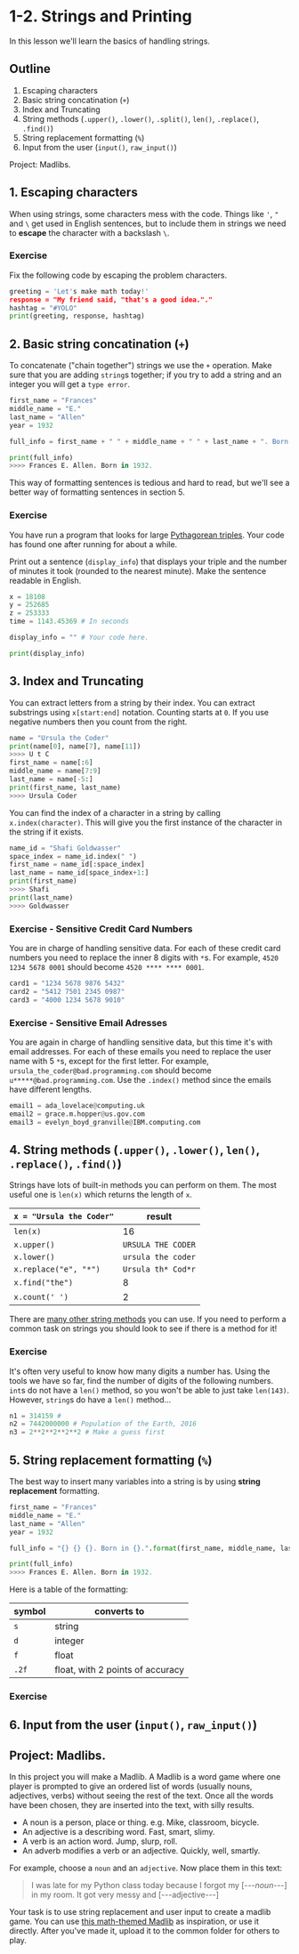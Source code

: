 # 1-2. Strings and Printing

In this lesson we'll learn the basics of handling strings.

## Outline

1. Escaping characters
2. Basic string concatination (`+`)
3. Index and Truncating
4. String methods (`.upper()`, `.lower()`, `.split()`, `len()`, `.replace()`, `.find()`)
5. String replacement formatting (`%`)
6. Input from the user (`input()`, `raw_input()`)

Project: Madlibs.

## 1. Escaping characters

When using strings, some characters mess with the code. Things like `'`, `"` and `\` get used in English sentences, but to include them in strings we need to **escape** the character with a backslash `\`.

### Exercise

Fix the following code by escaping the problem characters.

```python
greeting = 'Let's make math today!'
response = "My friend said, "that's a good idea."."
hashtag = "#YOLO"
print(greeting, response, hashtag)
```

## 2. Basic string concatination (`+`)

To concatenate ("chain together") strings we use the `+` operation. Make sure that you are adding `string`s together; if you try to add a string and an integer you will get a `type error`.

```python
first_name = "Frances"
middle_name = "E."
last_name = "Allen"
year = 1932

full_info = first_name + " " + middle_name + " " + last_name + ". Born in " + str(year) + "."

print(full_info)
>>>> Frances E. Allen. Born in 1932.
```

This way of formatting sentences is tedious and hard to read, but we'll see a better way of formatting sentences in section 5.

### Exercise

You have run a program that looks for large [Pythagorean triples](https://en.wikipedia.org/wiki/Pythagorean_triple). Your code has found one after running for about a while.

Print out a sentence (`display_info`) that displays your triple and the number of minutes it took (rounded to the nearest minute). Make the sentence readable in English.

```python
x = 18108
y = 252685
z = 253333
time = 1143.45369 # In seconds

display_info = "" # Your code here.

print(display_info)
```

## 3. Index and Truncating

You can extract letters from a string by their index. You can extract substrings using `x[start:end]` notation. Counting starts at `0`. If you use negative numbers then you count from the right.

```python
name = "Ursula the Coder"
print(name[0], name[7], name[11])
>>>> U t C
first_name = name[:6]
middle_name = name[7:9]
last_name = name[-5:]
print(first_name, last_name)
>>>> Ursula Coder
```
You can find the index of a character in a string by calling `x.index(character)`. This will give you the first instance of the character in the string if it exists.

```python
name_id = "Shafi Goldwasser"
space_index = name_id.index(" ")
first_name = name_id[:space_index]
last_name = name_id[space_index+1:]
print(first_name)
>>>> Shafi
print(last_name)
>>>> Goldwasser
```

### Exercise - Sensitive Credit Card Numbers

You are in charge of handling sensitive data. For each of these credit card numbers you need to replace the inner 8 digits with `*`s. For example, `4520 1234 5678 0001` should become `4520 **** **** 0001`. 

```python
card1 = "1234 5678 9876 5432"
card2 = "5412 7501 2345 0987"
card3 = "4000 1234 5678 9010"
```

### Exercise - Sensitive Email Adresses

You are again in charge of handling sensitive data, but this time it's with email addresses. For each of these emails you need to replace the user name with 5 `*`s, except for the first letter. For example, `ursula_the_coder@bad.programming.com` should become `u*****@bad.programming.com`. Use the `.index()` method since the emails have different lengths.

```python
email1 = ada_lovelace@computing.uk
email2 = grace.m.hopper@us.gov.com
email3 = evelyn_boyd_granville@IBM.computing.com
```

## 4. String methods (`.upper()`, `.lower()`, `len()`, `.replace()`, `.find()`)

Strings have lots of built-in methods you can perform on them. The most useful one is `len(x)` which returns the length of `x`.

`x = "Ursula the Coder"`|result
----|----
`len(x)` | 16
`x.upper()` | `URSULA THE CODER`
`x.lower()` | `ursula the coder`
`x.replace("e", "*")` | `Ursula th* Cod*r`
`x.find("the")` | 8
`x.count(' ')` | 2

There are [many other string methods](https://docs.python.org/3/library/stdtypes.html#string-methods) you can use. If you need to perform a common task on strings you should look to see if there is a method for it!

### Exercise

It's often very useful to know how many digits a number has. Using the tools we have so far, find the number of digits of the following numbers. `int`s do not have a `len()` method, so you won't be able to just take `len(143)`. However, `string`s do have a `len()` method...

```python
n1 = 314159 #
n2 = 7442000000 # Population of the Earth, 2016
n3 = 2**2**2**2**2 # Make a guess first
```

## 5. String replacement formatting (`%`)

The best way to insert many variables into a string is by using **string replacement** formatting.

```python
first_name = "Frances"
middle_name = "E."
last_name = "Allen"
year = 1932

full_info = "{} {} {}. Born in {}.".format(first_name, middle_name, last_name, year)

print(full_info)
>>>> Frances E. Allen. Born in 1932.
```

Here is a table of the formatting:

symbol| converts to
---|---
`s` | string
`d` | integer
`f` | float
`.2f`| float, with 2 points of accuracy

### Exercise



## 6. Input from the user (`input()`, `raw_input()`)

## Project: Madlibs.

In this project you will make a Madlib. A Madlib is a word game where one player is prompted to give an ordered list of words (usually nouns, adjectives, verbs) without seeing the rest of the text. Once all the words have been chosen, they are inserted into the text, with silly results.

* A noun is a person, place or thing. e.g. Mike, classroom, bicycle.
* An adjective is a describing word. Fast, smart, slimy.
* A verb is an action word. Jump, slurp, roll.
* An adverb modifies a verb or an adjective. Quickly, well, smartly.

For example, choose a `noun` and an `adjective`. Now place them in this text:

> I was late for my Python class today because I forgot my [---*noun*---] in my room. It got very messy and [---adjective---]

Your task is to use string replacement and user input to create a madlib game. You can use [this math-themed Madlib](https://www.woojr.com/wp-content/uploads/2017/07/math-madlibs.jpg) as inspiration, or use it directly. After you've made it, upload it to the common folder for others to play.
